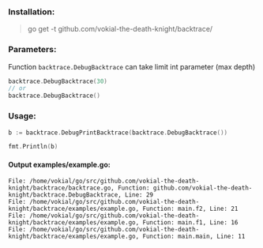 ### Installation:
> go get -t github.com/vokial-the-death-knight/backtrace/

### Parameters:

Function `backtrace.DebugBacktrace` can take limit int parameter (max depth)

```go
backtrace.DebugBacktrace(30)
// or
backtrace.DebugBacktrace()
```


### Usage:

```go
b := backtrace.DebugPrintBacktrace(backtrace.DebugBacktrace())

fmt.Println(b)
```

#### Output examples/example.go:
```
File: /home/vokial/go/src/github.com/vokial-the-death-knight/backtrace/backtrace.go, Function: github.com/vokial-the-death-knight/backtrace.DebugBacktrace, Line: 29 
File: /home/vokial/go/src/github.com/vokial-the-death-knight/backtrace/examples/example.go, Function: main.f2, Line: 21 
File: /home/vokial/go/src/github.com/vokial-the-death-knight/backtrace/examples/example.go, Function: main.f1, Line: 16 
File: /home/vokial/go/src/github.com/vokial-the-death-knight/backtrace/examples/example.go, Function: main.main, Line: 11 
```
